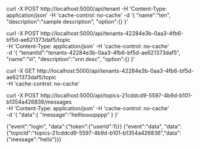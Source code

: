 curl -X POST http://localhost:5000/api/tenant   -H 'Content-Type: application/json'  -H 'cache-control: no-cache'   -d '{
    "name":"ten",
    "description":"sample description",
    "option":{}
}'

curl -X POST http://localhost:5000/api/tenants-42284e3b-0aa3-4fb6-bf5d-ae621373daf5/topic \
  -H 'Content-Type: application/json' -H 'cache-control: no-cache' \
  -d '{
	"tenantId":"tenants-42284e3b-0aa3-4fb6-bf5d-ae621373daf5",
	"name":"iii",
	"description":"xnn desc",
	"option":{}
}'


curl -X GET http://localhost:5000/api/tenants-42284e3b-0aa3-4fb6-bf5d-ae621373daf5/topic \
  -H 'cache-control: no-cache'


curl -X POST http://localhost:5000/api/topics-21cddcd9-5597-4b9d-b101-b1354a426836/messages \
  -H 'Content-Type: application/json' -H 'cache-control: no-cache' \
  -d '{
    "data":{
    	"message":"helllouuupppp"
    }
}'


{"event":"login", "data":{"token":{"userId":1}}}
{"event":"data", "data":{"topicId":"topics-21cddcd9-5597-4b9d-b101-b1354a426836","data":{"message":"hello"}}}
